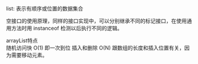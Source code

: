 list: 表示有顺序或位置的数据集合

空接口的使用原理，同样的接口实现中，可以分别继承不同的标记接口，在使用通用方法时用 instanceof 检测以后执行不同的逻辑。

arrayList特点   
随机访问快 O(1) 即一次到位
插入和删除 O(N) 跟数组的长度和插入位置有关，因为需要移动元素。


